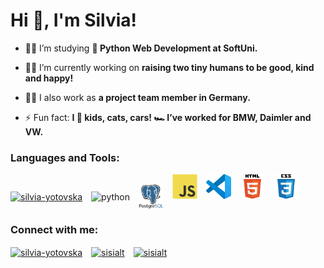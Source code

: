 <h1 align="left">Hi 👋, I'm Silvia!</h1>

- 👩‍💻 I’m studying **🐍 Python Web Development at SoftUni.**

- 🦸‍♀️ I’m currently working on **raising two tiny humans to be good, kind and happy!**

- 👩‍💼 I also work as **a project team member in Germany.**

- ⚡ Fun fact:  **I 💙 kids, cats, cars! 🏎️ I’ve worked for BMW, Daimler and VW.**

<h3 align="left">Languages and Tools:</h3>
<p align="left">
  <a href="https://linkedin.com/in/silvia-yotovska" target="_blank"><img align="center" src="https://raw.githubusercontent.com/rahuldkjain/github-profile-readme-generator/master/src/images/icons/Social/linked-in-alt.svg" alt="silvia-yotovska" style="padding-right: 10px" height="30" width="40" /></a>
  <a href="https://www.python.org" target="_blank" rel="noreferrer" style="text-decoration: none"> <img align="center" src="https://raw.githubusercontent.com/rahuldkjain/github-profile-readme-generator/master/src/images/icons/Social/linked-in-alt.svg" alt="python" style="padding-right: 10px" width="40" height="40"/> </a>
  <a href="https://www.postgresql.org" target="_blank" rel="noreferrer" style="text-decoration: none"> <img align="center" src="https://raw.githubusercontent.com/devicons/devicon/master/icons/postgresql/postgresql-original-wordmark.svg" alt="postgresql" style="padding-right: 10px" width="40" height="40"/> </a>
  <a href="https://developer.mozilla.org/en-US/docs/Web/JavaScript" target="_blank" rel="noreferrer" style="text-decoration: none"> <img src="https://raw.githubusercontent.com/devicons/devicon/master/icons/javascript/javascript-original.svg" alt="javascript" style="padding-right: 10px" width="40" height="40"/> </a>
  <a href="https://code.visualstudio.com/" target="_blank" rel="noreferrer" style="text-decoration: none"> <img src="https://github.com/devicons/devicon/blob/v2.14.0/icons/vscode/vscode-original.svg" alt="vscode" style="padding-right: 10px" width="40" height="40"/> </a>
  <a href="https://www.w3.org/html/" target="_blank" rel="noreferrer" style="text-decoration: none"> <img src="https://raw.githubusercontent.com/devicons/devicon/master/icons/html5/html5-original-wordmark.svg" alt="html5" style="padding-right: 10px" width="40" height="40"/> </a>
  <a href="https://www.w3schools.com/css/" target="_blank" rel="noreferrer" style="text-decoration: none"> <img src="https://raw.githubusercontent.com/devicons/devicon/master/icons/css3/css3-original-wordmark.svg" alt="css3" style="padding-right: 10px" width="40" height="40"/> </a>
</p>

<h3 align="left">Connect with me:</h3>
<p align="left"> 
  <a href="https://linkedin.com/in/silvia-yotovska" target="_blank"><img align="center" src="https://raw.githubusercontent.com/rahuldkjain/github-profile-readme-generator/master/src/images/icons/Social/linked-in-alt.svg" alt="silvia-yotovska" style="padding-right: 10px" height="30" width="40" /></a>
  <a href="https://www.xing.com/profile/Silvia_Yotovska" target="_blank"><img align="center" src="https://upload.wikimedia.org/wikipedia/commons/b/b4/Xing_logo.svg" alt="sisialt" style="padding-right: 10px" height="30" width="40" /></a>
  <a href="https://fb.com/silvia.altanska" target="_blank"><img align="center" src="https://raw.githubusercontent.com/rahuldkjain/github-profile-readme-generator/master/src/images/icons/Social/facebook.svg" alt="sisialt" style="padding-right: 10px" height="30" width="40" /></a>
</p>

